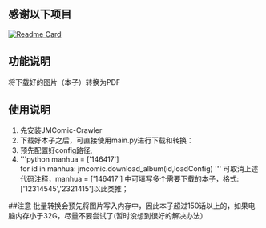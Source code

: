 ## 感谢以下项目
[![Readme Card](https://github-readme-stats.vercel.app/api/pin/?username=hect0x7&repo=JMComic-Crawler-Python)]([https://github.com/tonquer/JMComic-qt](https://github.com/hect0x7/JMComic-Crawler-Python)https://github.com/hect0x7/JMComic-Crawler-Python)
## 功能说明
将下载好的图片（本子）转换为PDF
## 使用说明
1. 先安装JMComic-Crawler
2. 下载好本子之后，可直接使用main.py进行下载和转换：
3. 预先配置好config路径,
4.
    '''python
        manhua = ['146417']  
        for id in manhua:
        jmcomic.download_album(id,loadConfig)
    '''
可取消上述代码注释，manhua = ['146417']  中可填写多个需要下载的本子，格式:['12314545','2321415']以此类推；

##注意
批量转换会预先将图片写入内存中，因此本子超过150话以上的，如果电脑内存小于32G，尽量不要尝试了(暂时没想到很好的解决办法）
